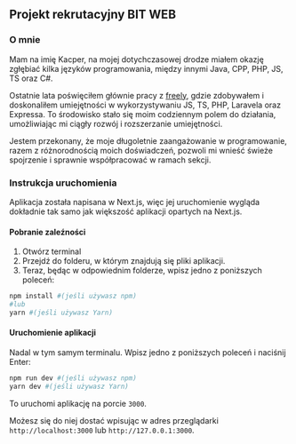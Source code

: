 ## Projekt rekrutacyjny BIT WEB

### O mnie

Mam na imię Kacper, na mojej dotychczasowej drodze miałem okazję zgłębiać kilka języków programowania, między innymi
Java, CPP, PHP, JS, TS
oraz C#.

Ostatnie lata poświęciłem głównie pracy z [freely](https://freely.digital), gdzie zdobywałem i doskonaliłem umiejętności w
wykorzystywaniu JS, TS, PHP, Laravela oraz Expressa. To środowisko stało się moim codziennym polem do działania,
umożliwiając mi ciągły rozwój i rozszerzanie umiejętności.

Jestem przekonany, że moje długoletnie zaangażowanie w programowanie, razem z różnorodnością moich doświadczeń, pozwoli mi
wnieść świeże spojrzenie i sprawnie współpracować w ramach sekcji.

### Instrukcja uruchomienia

Aplikacja została napisana w Next.js, więc jej uruchomienie wygląda dokładnie tak samo jak większość aplikacji opartych
na Next.js.

#### Pobranie zaleźności

1. Otwórz terminal
2. Przejdź do folderu, w którym znajdują się pliki aplikacji.
3. Teraz, będąc w odpowiednim folderze, wpisz jedno z poniższych poleceń:

```bash
npm install #(jeśli używasz npm)
#lub
yarn #(jeśli używasz Yarn)
```

#### Uruchomienie aplikacji

Nadal w tym samym terminalu.
Wpisz jedno z poniższych poleceń i naciśnij Enter:

```bash
npm run dev #(jeśli używasz npm)
yarn dev #(jeśli używasz Yarn)
```

To uruchomi aplikację na porcie `3000`.

Możesz się do niej dostać wpisując w adres przeglądarki
``http://localhost:3000`` lub ``http://127.0.0.1:3000``.
